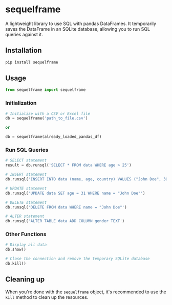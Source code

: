 # sequelframe
A lightweight library to use SQL with pandas DataFrames. It temporarily saves the DataFrame in an SQLite database, allowing you to run SQL queries against it.

## Installation
```bash
pip install sequelframe
```

## Usage

```python
from sequelframe import sequelframe
```

### Initialization
```python
# Initialize with a CSV or Excel file
db = sequelframe('path_to_file.csv')

or 

db = sequelframe(already_loaded_pandas_df)
```

### Run SQL Queries
```python
# SELECT statement
result = db.runsql('SELECT * FROM data WHERE age > 25')

# INSERT statement
db.runsql('INSERT INTO data (name, age, country) VALUES ("John Doe", 30, "USA")')

# UPDATE statement
db.runsql('UPDATE data SET age = 31 WHERE name = "John Doe"')

# DELETE statement
db.runsql('DELETE FROM data WHERE name = "John Doe"')

# ALTER statement
db.runsql('ALTER TABLE data ADD COLUMN gender TEXT')
```

### Other Functions
```python
# Display all data
db.show()

# Close the connection and remove the temporary SQLite database
db.kill()
```

## Cleaning up
When you're done with the `sequelframe` object, it's recommended to use the `kill` method to clean up the resources.
